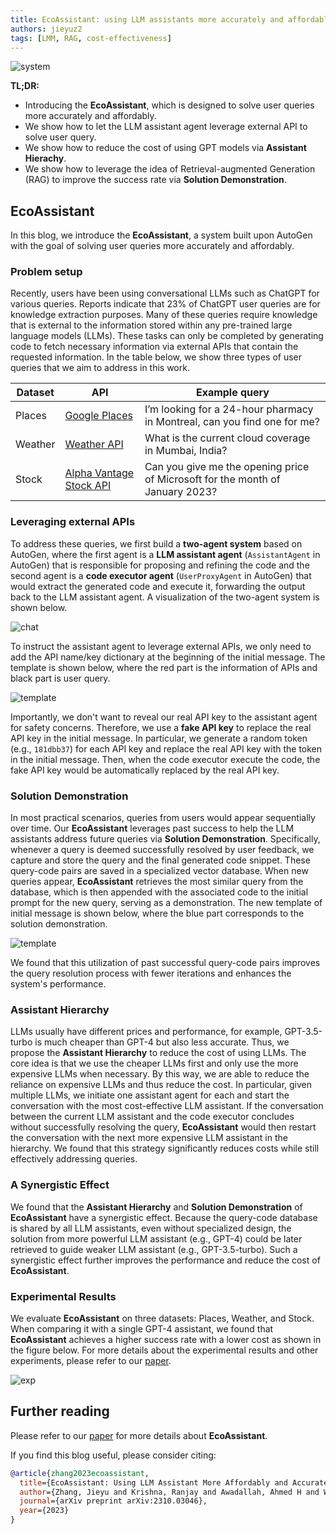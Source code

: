 ```yaml
---
title: EcoAssistant: using LLM assistants more accurately and affordably
authors: jieyuz2
tags: [LMM, RAG, cost-effectiveness]
---
```


![system](img/system.png)

**TL;DR:**
* Introducing the **EcoAssistant**, which is designed to solve user queries more accurately and affordably.
* We show how to let the LLM assistant agent leverage external API to solve user query.
* We show how to reduce the cost of using GPT models via **Assistant Hierachy**.
* We show how to leverage the idea of Retrieval-augmented Generation (RAG) to improve the success rate via **Solution Demonstration**.


## EcoAssistant

In this blog, we introduce the **EcoAssistant**, a system built upon AutoGen with the goal of solving user queries more accurately and affordably.

### Problem setup

Recently, users have been using conversational LLMs such as ChatGPT for various queries.
Reports indicate that 23% of ChatGPT user queries are for knowledge extraction purposes.
Many of these queries require knowledge that is external to the information stored within any pre-trained large language models (LLMs).
These tasks can only be completed by generating code to fetch necessary information via external APIs that contain the requested information.
In the table below, we show three types of user queries that we aim to address in this work.

| Dataset | API | Example query |
|-------------|----------|----------|
| Places| [Google Places](https://developers.google.com/maps/documentation/places/web-service/overview) | I’m looking for a 24-hour pharmacy in Montreal, can you find one for me? |
| Weather | [Weather API](https://www.weatherapi.com) | What is the current cloud coverage in Mumbai, India? |
| Stock | [Alpha Vantage Stock API](https://www.alphavantage.co/documentation/) | Can you give me the opening price of Microsoft for the month of January 2023? |


### Leveraging external APIs

To address these queries, we first build a **two-agent system** based on AutoGen,
where the first agent is a **LLM assistant agent** (`AssistantAgent` in AutoGen) that is responsible for proposing and refining the code and
the second agent is a **code executor agent** (`UserProxyAgent` in AutoGen) that would extract the generated code and execute it, forwarding the output back to the LLM assistant agent.
A visualization of the two-agent system is shown below.

![chat](img/chat.png)

To instruct the assistant agent to leverage external APIs, we only need to add the API name/key dictionary at the beginning of the initial message.
The template is shown below, where the red part is the information of APIs and black part is user query.

![template](img/template.png)

Importantly, we don't want to reveal our real API key to the assistant agent for safety concerns.
Therefore, we use a **fake API key** to replace the real API key in the initial message.
In particular, we generate a random token (e.g., `181dbb37`) for each API key and replace the real API key with the token in the initial message.
Then, when the code executor execute the code, the fake API key would be automatically replaced by the real API key.


### Solution Demonstration
In most practical scenarios, queries from users would appear sequentially over time.
Our **EcoAssistant** leverages past success to help the LLM assistants address future queries via **Solution Demonstration**.
Specifically, whenever a query is deemed successfully resolved by user feedback, we capture and store the query and the final generated code snippet.
These query-code pairs are saved in a specialized vector database. When new queries appear, **EcoAssistant** retrieves the most similar query from the database, which is then appended with the associated code to the initial prompt for the new query, serving as a demonstration.
The new template of initial message is shown below, where the blue part corresponds to the solution demonstration.

![template](img/template-demo.png)

We found that this utilization of past successful query-code pairs improves the query resolution process with fewer iterations and enhances the system's performance.


### Assistant Hierarchy
LLMs usually have different prices and performance, for example, GPT-3.5-turbo is much cheaper than GPT-4 but also less accurate. 
Thus, we propose the **Assistant Hierarchy** to reduce the cost of using LLMs.
The core idea is that we use the cheaper LLMs first and only use the more expensive LLMs when necessary.
By this way, we are able to reduce the reliance on expensive LLMs and thus reduce the cost.
In particular, given multiple LLMs, we initiate one assistant agent for each and start the conversation with the most cost-effective LLM assistant. 
If the conversation between the current LLM assistant and the code executor concludes without successfully resolving the query, **EcoAssistant** would then restart the conversation with the next more expensive LLM assistant in the hierarchy. 
We found that this strategy significantly reduces costs while still effectively addressing queries.

### A Synergistic Effect
We found that the **Assistant Hierarchy** and **Solution Demonstration** of **EcoAssistant** have a synergistic effect.
Because the query-code database is shared by all LLM assistants, even without specialized design,
the solution from more powerful LLM assistant (e.g., GPT-4) could be later retrieved to guide weaker LLM assistant (e.g., GPT-3.5-turbo).
Such a synergistic effect further improves the performance and reduce the cost of **EcoAssistant**.

### Experimental Results

We evaluate **EcoAssistant** on three datasets: Places, Weather, and Stock. When comparing it with a single GPT-4 assistant, we found that **EcoAssistant** achieves a higher success rate with a lower cost as shown in the figure below.
For more details about the experimental results and other experiments, please refer to our [paper](https://arxiv.org/abs/2310.03046).

![exp](img/results.png)

## Further reading

Please refer to our [paper](https://arxiv.org/abs/2310.03046) for more details about **EcoAssistant**.

If you find this blog useful, please consider citing:

```bibtex
@article{zhang2023ecoassistant,
  title={EcoAssistant: Using LLM Assistant More Affordably and Accurately},
  author={Zhang, Jieyu and Krishna, Ranjay and Awadallah, Ahmed H and Wang, Chi},
  journal={arXiv preprint arXiv:2310.03046},
  year={2023}
}
```
